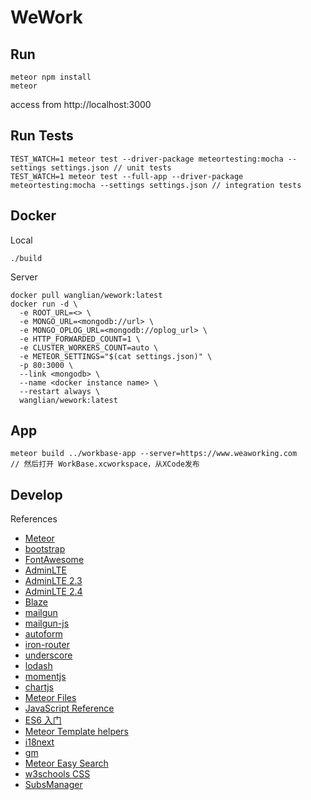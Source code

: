 # WeWork

## Run

```
meteor npm install
meteor
```
access from http://localhost:3000

## Run Tests

```
TEST_WATCH=1 meteor test --driver-package meteortesting:mocha --settings settings.json // unit tests
TEST_WATCH=1 meteor test --full-app --driver-package meteortesting:mocha --settings settings.json // integration tests
```

## Docker

Local
```
./build
```

Server
```
docker pull wanglian/wework:latest
docker run -d \
  -e ROOT_URL=<> \
  -e MONGO_URL=<mongodb://url> \
  -e MONGO_OPLOG_URL=<mongodb://oplog_url> \
  -e HTTP_FORWARDED_COUNT=1 \
  -e CLUSTER_WORKERS_COUNT=auto \
  -e METEOR_SETTINGS="$(cat settings.json)" \
  -p 80:3000 \
  --link <mongodb> \
  --name <docker instance name> \
  --restart always \
  wanglian/wework:latest
```

## App

```
meteor build ../workbase-app --server=https://www.weaworking.com
// 然后打开 WorkBase.xcworkspace，从XCode发布
```

## Develop

References
- [Meteor](https://docs.meteor.com/)
- [bootstrap](https://getbootstrap.com/docs/3.3/javascript/)
- [FontAwesome](https://fontawesome.com/v4.7.0/icons/)
- [AdminLTE](https://adminlte.io/themes/AdminLTE/index.html)
- [AdminLTE 2.3](https://adminlte.io/themes/AdminLTE/documentation/index.html)
- [AdminLTE 2.4](https://adminlte.io/docs/2.4/js-layout)
- [Blaze](http://blazejs.org/api/templates.html)
- [mailgun](https://documentation.mailgun.com/en/latest/api-routes.html)
- [mailgun-js](https://github.com/bojand/mailgun-js)
- [autoform](https://github.com/aldeed/meteor-autoform)
- [iron-router](http://iron-meteor.github.io/iron-router/)
- [underscore](https://underscorejs.org)
- [lodash](https://lodash.com/docs/4.17.11)
- [momentjs](https://momentjs.com/docs/)
- [chartjs](https://www.chartjs.org/)
- [Meteor Files](https://github.com/VeliovGroup/Meteor-Files/wiki)
- [JavaScript Reference](https://developer.mozilla.org/en-US/docs/Web/JavaScript/Reference)
- [ES6 入门](http://es6.ruanyifeng.com)
- [Meteor Template helpers](https://github.com/VeliovGroup/Meteor-Template-helpers/)
- [i18next](https://www.i18next.com/)
- [gm](http://aheckmann.github.io/gm/docs.html)
- [Meteor Easy Search](http://matteodem.github.io/meteor-easy-search/getting-started/)
- [w3schools CSS](https://www.w3schools.com/css/default.asp)
- [SubsManager](https://github.com/kadirahq/subs-manager)
